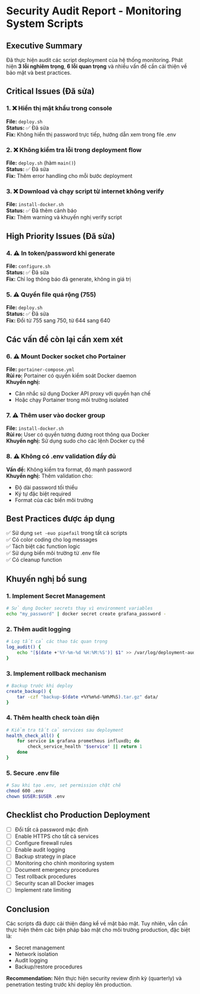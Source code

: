 # Security Audit Report - Monitoring System Scripts

## Executive Summary

Đã thực hiện audit các script deployment của hệ thống monitoring. Phát hiện **3 lỗi nghiêm trọng**, **6 lỗi quan trọng** và nhiều vấn đề cần cải thiện về bảo mật và best practices.

## Critical Issues (Đã sửa)

### 1. ❌ Hiển thị mật khẩu trong console
**File:** `deploy.sh`  
**Status:** ✅ Đã sửa  
**Fix:** Không hiển thị password trực tiếp, hướng dẫn xem trong file .env

### 2. ❌ Không kiểm tra lỗi trong deployment flow
**File:** `deploy.sh` (hàm `main()`)  
**Status:** ✅ Đã sửa  
**Fix:** Thêm error handling cho mỗi bước deployment

### 3. ❌ Download và chạy script từ internet không verify
**File:** `install-docker.sh`  
**Status:** ✅ Đã thêm cảnh báo  
**Fix:** Thêm warning và khuyến nghị verify script

## High Priority Issues (Đã sửa)

### 4. ⚠️ In token/password khi generate
**File:** `configure.sh`  
**Status:** ✅ Đã sửa  
**Fix:** Chỉ log thông báo đã generate, không in giá trị

### 5. ⚠️ Quyền file quá rộng (755)
**File:** `deploy.sh`  
**Status:** ✅ Đã sửa  
**Fix:** Đổi từ 755 sang 750, từ 644 sang 640

## Các vấn đề còn lại cần xem xét

### 6. ⚠️ Mount Docker socket cho Portainer
**File:** `portainer-compose.yml`  
**Rủi ro:** Portainer có quyền kiểm soát Docker daemon  
**Khuyến nghị:** 
- Cân nhắc sử dụng Docker API proxy với quyền hạn chế
- Hoặc chạy Portainer trong môi trường isolated

### 7. ⚠️ Thêm user vào docker group
**File:** `install-docker.sh`  
**Rủi ro:** User có quyền tương đương root thông qua Docker  
**Khuyến nghị:** Sử dụng sudo cho các lệnh Docker cụ thể

### 8. ⚠️ Không có .env validation đầy đủ
**Vấn đề:** Không kiểm tra format, độ mạnh password  
**Khuyến nghị:** Thêm validation cho:
- Độ dài password tối thiểu
- Ký tự đặc biệt required
- Format của các biến môi trường

## Best Practices được áp dụng

✅ Sử dụng `set -euo pipefail` trong tất cả scripts  
✅ Có color coding cho log messages  
✅ Tách biệt các function logic  
✅ Sử dụng biến môi trường từ .env file  
✅ Có cleanup function  

## Khuyến nghị bổ sung

### 1. Implement Secret Management
```bash
# Sử dụng Docker secrets thay vì environment variables
echo "my_password" | docker secret create grafana_password -
```

### 2. Thêm audit logging
```bash
# Log tất cả các thao tác quan trọng
log_audit() {
    echo "[$(date +'%Y-%m-%d %H:%M:%S')] $1" >> /var/log/deployment-audit.log
}
```

### 3. Implement rollback mechanism
```bash
# Backup trước khi deploy
create_backup() {
    tar -czf "backup-$(date +%Y%m%d-%H%M%S).tar.gz" data/
}
```

### 4. Thêm health check toàn diện
```bash
# Kiểm tra tất cả services sau deployment
health_check_all() {
    for service in grafana prometheus influxdb; do
        check_service_health "$service" || return 1
    done
}
```

### 5. Secure .env file
```bash
# Sau khi tạo .env, set permission chặt chẽ
chmod 600 .env
chown $USER:$USER .env
```

## Checklist cho Production Deployment

- [ ] Đổi tất cả password mặc định
- [ ] Enable HTTPS cho tất cả services  
- [ ] Configure firewall rules
- [ ] Enable audit logging
- [ ] Backup strategy in place
- [ ] Monitoring cho chính monitoring system
- [ ] Document emergency procedures
- [ ] Test rollback procedures
- [ ] Security scan all Docker images
- [ ] Implement rate limiting

## Conclusion

Các scripts đã được cải thiện đáng kể về mặt bảo mật. Tuy nhiên, vẫn cần thực hiện thêm các biện pháp bảo mật cho môi trường production, đặc biệt là:
- Secret management
- Network isolation  
- Audit logging
- Backup/restore procedures

**Recommendation:** Nên thực hiện security review định kỳ (quarterly) và penetration testing trước khi deploy lên production.